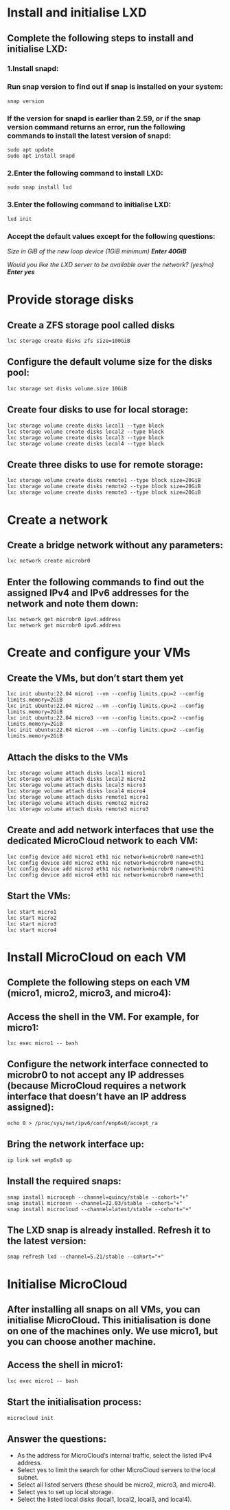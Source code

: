 # Install and initialise LXD
## Complete the following steps to install and initialise LXD:
### 1.Install snapd:
### Run snap version to find out if snap is installed on your system:
```
snap version
```
### If the version for snapd is earlier than 2.59, or if the snap version command returns an error, run the following commands to install the latest version of snapd:
```
sudo apt update
sudo apt install snapd
```
### 2.Enter the following command to install LXD:
```
sudo snap install lxd
```
### 3.Enter the following command to initialise LXD:
```
lxd init
```
### Accept the default values except for the following questions:
*Size in GiB of the new loop device (1GiB minimum)*
***Enter 40GiB***

*Would you like the LXD server to be available over the network? (yes/no)*
***Enter yes***

#  Provide storage disks

## Create a ZFS storage pool called disks
```
lxc storage create disks zfs size=100GiB
```
## Configure the default volume size for the disks pool:
```
lxc storage set disks volume.size 10GiB
```
## Create four disks to use for local storage:
```
lxc storage volume create disks local1 --type block
lxc storage volume create disks local2 --type block
lxc storage volume create disks local3 --type block
lxc storage volume create disks local4 --type block
```
## Create three disks to use for remote storage:
```
lxc storage volume create disks remote1 --type block size=20GiB
lxc storage volume create disks remote2 --type block size=20GiB
lxc storage volume create disks remote3 --type block size=20GiB
```

# Create a network

## Create a bridge network without any parameters:
```
lxc network create microbr0
```
## Enter the following commands to find out the assigned IPv4 and IPv6 addresses for the network and note them down:
```
lxc network get microbr0 ipv4.address
lxc network get microbr0 ipv6.address
```

# Create and configure your VMs

## Create the VMs, but don’t start them yet
```
lxc init ubuntu:22.04 micro1 --vm --config limits.cpu=2 --config limits.memory=2GiB
lxc init ubuntu:22.04 micro2 --vm --config limits.cpu=2 --config limits.memory=2GiB
lxc init ubuntu:22.04 micro3 --vm --config limits.cpu=2 --config limits.memory=2GiB
lxc init ubuntu:22.04 micro4 --vm --config limits.cpu=2 --config limits.memory=2GiB
```
## Attach the disks to the VMs
```
lxc storage volume attach disks local1 micro1
lxc storage volume attach disks local2 micro2
lxc storage volume attach disks local3 micro3
lxc storage volume attach disks local4 micro4
lxc storage volume attach disks remote1 micro1
lxc storage volume attach disks remote2 micro2
lxc storage volume attach disks remote3 micro3
```
## Create and add network interfaces that use the dedicated MicroCloud network to each VM:
```
lxc config device add micro1 eth1 nic network=microbr0 name=eth1
lxc config device add micro2 eth1 nic network=microbr0 name=eth1
lxc config device add micro3 eth1 nic network=microbr0 name=eth1
lxc config device add micro4 eth1 nic network=microbr0 name=eth1
```
## Start the VMs:
```
lxc start micro1
lxc start micro2
lxc start micro3
lxc start micro4
```

# Install MicroCloud on each VM

## Complete the following steps on each VM (micro1, micro2, micro3, and micro4):
## Access the shell in the VM. For example, for micro1:
```
lxc exec micro1 -- bash
```
## Configure the network interface connected to microbr0 to not accept any IP addresses (because MicroCloud requires a network interface that doesn’t have an IP address assigned):
```
echo 0 > /proc/sys/net/ipv6/conf/enp6s0/accept_ra
```
## Bring the network interface up:
```
ip link set enp6s0 up
```
## Install the required snaps:
```
snap install microceph --channel=quincy/stable --cohort="+"
snap install microovn --channel=22.03/stable --cohort="+"
snap install microcloud --channel=latest/stable --cohort="+"
```
## The LXD snap is already installed. Refresh it to the latest version:
```
snap refresh lxd --channel=5.21/stable --cohort="+"
```

# Initialise MicroCloud

## After installing all snaps on all VMs, you can initialise MicroCloud. This initialisation is done on one of the machines only. We use micro1, but you can choose another machine.

## Access the shell in micro1:
```
lxc exec micro1 -- bash
```
## Start the initialisation process:
```
microcloud init
```
## Answer the questions:

+ As the address for MicroCloud’s internal traffic, select the listed IPv4 address.
+ Select yes to limit the search for other MicroCloud servers to the local subnet.
+ Select all listed servers (these should be micro2, micro3, and micro4).
+ Select yes to set up local storage.
+ Select the listed local disks (local1, local2, local3, and local4).
